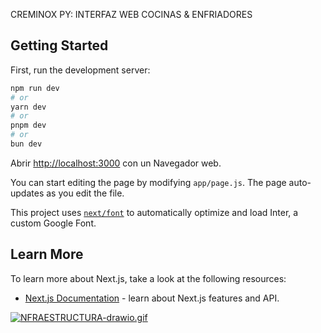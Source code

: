 CREMINOX PY: INTERFAZ WEB COCINAS & ENFRIADORES 
## Getting Started

First, run the development server:

```bash
npm run dev
# or
yarn dev
# or
pnpm dev
# or
bun dev
```

Abrir [http://localhost:3000](http://localhost:3000) con un Navegador web.

You can start editing the page by modifying `app/page.js`. The page auto-updates as you edit the file.

This project uses [`next/font`](https://nextjs.org/docs/basic-features/font-optimization) to automatically optimize and load Inter, a custom Google Font.

## Learn More

To learn more about Next.js, take a look at the following resources:

- [Next.js Documentation](https://nextjs.org/docs) - learn about Next.js features and API.

[![NFRAESTRUCTURA-drawio.gif](https://i.postimg.cc/RZ8k9rnD/NFRAESTRUCTURA-drawio.gif)](https://postimg.cc/ts3StMk3)
